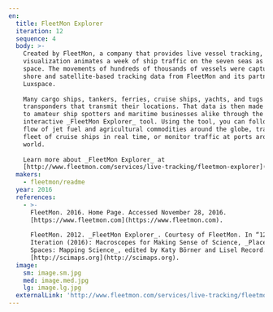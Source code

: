 ```yaml
---
en:
  title: FleetMon Explorer
  iteration: 12
  sequence: 4
  body: >-
    Created by FleetMon, a company that provides live vessel tracking, this
    visualization animates a week of ship traffic on the seven seas as seen from
    space. The movements of hundreds of thousands of vessels were captured using
    shore and satellite-based tracking data from FleetMon and its partner,
    Luxspace.  
      
    Many cargo ships, tankers, ferries, cruise ships, yachts, and tugs carry
    transponders that transmit their locations. That data is then made available
    to amateur ship spotters and maritime businesses alike through the
    interactive _FleetMon Explorer_ tool. Using the tool, you can follow the
    flow of jet fuel and agricultural commodities around the globe, track a
    fleet of cruise ships in real time, or monitor traffic at ports around the
    world.  
      
    Learn more about _FleetMon Explorer_ at
    [http://www.fleetmon.com/services/live-tracking/fleetmon-explorer](http://www.fleetmon.com/services/live-tracking/fleetmon-explorer).
  makers:
    - fleetmon/readme
  year: 2016
  references:
    - >-
      FleetMon. 2016. Home Page. Accessed November 28, 2016.
      [https://www.fleetmon.com](https://www.fleetmon.com).  
        
      FleetMon. 2012. _FleetMon Explorer_. Courtesy of FleetMon. In “12th
      Iteration (2016): Macroscopes for Making Sense of Science, _Places &
      Spaces: Mapping Science_, edited by Katy Börner and Lisel Record.
      [http://scimaps.org](http://scimaps.org).
  image:
    sm: image.sm.jpg
    med: image.med.jpg
    lg: image.lg.jpg
  externalLink: 'http://www.fleetmon.com/services/live-tracking/fleetmon-explorer'
---
```

